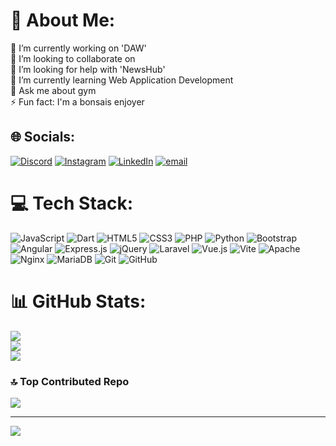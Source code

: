# 💫 About Me:
🔭 I’m currently working on 'DAW'<br>👯 I’m looking to collaborate on<br>🤝 I’m looking for help with 'NewsHub'<br>🌱 I’m currently learning Web Application Development<br>💬 Ask me about gym<br>⚡ Fun fact: I'm a bonsais enjoyer


## 🌐 Socials:
[![Discord](https://img.shields.io/badge/Discord-%237289DA.svg?logo=discord&logoColor=white)](https://discord.gg/javiercruz) [![Instagram](https://img.shields.io/badge/Instagram-%23E4405F.svg?logo=Instagram&logoColor=white)](https://instagram.com/javicruuz_) [![LinkedIn](https://img.shields.io/badge/LinkedIn-%230077B5.svg?logo=linkedin&logoColor=white)](https://linkedin.com/in/javiercruzrojas) [![email](https://img.shields.io/badge/Email-D14836?logo=gmail&logoColor=white)](mailto:javiercruz.business@gmail.com) 

# 💻 Tech Stack:
![JavaScript](https://img.shields.io/badge/javascript-%23323330.svg?style=plastic&logo=javascript&logoColor=%23F7DF1E) ![Dart](https://img.shields.io/badge/dart-%230175C2.svg?style=plastic&logo=dart&logoColor=white) ![HTML5](https://img.shields.io/badge/html5-%23E34F26.svg?style=plastic&logo=html5&logoColor=white) ![CSS3](https://img.shields.io/badge/css3-%231572B6.svg?style=plastic&logo=css3&logoColor=white) ![PHP](https://img.shields.io/badge/php-%23777BB4.svg?style=plastic&logo=php&logoColor=white) ![Python](https://img.shields.io/badge/python-3670A0?style=plastic&logo=python&logoColor=ffdd54) ![Bootstrap](https://img.shields.io/badge/bootstrap-%238511FA.svg?style=plastic&logo=bootstrap&logoColor=white) ![Angular](https://img.shields.io/badge/angular-%23DD0031.svg?style=plastic&logo=angular&logoColor=white) ![Express.js](https://img.shields.io/badge/express.js-%23404d59.svg?style=plastic&logo=express&logoColor=%2361DAFB) ![jQuery](https://img.shields.io/badge/jquery-%230769AD.svg?style=plastic&logo=jquery&logoColor=white) ![Laravel](https://img.shields.io/badge/laravel-%23FF2D20.svg?style=plastic&logo=laravel&logoColor=white) ![Vue.js](https://img.shields.io/badge/vue.js-%2335495e.svg?style=plastic&logo=vuedotjs&logoColor=%234FC08D) ![Vite](https://img.shields.io/badge/vite-%23646CFF.svg?style=plastic&logo=vite&logoColor=white) ![Apache](https://img.shields.io/badge/apache-%23D42029.svg?style=plastic&logo=apache&logoColor=white) ![Nginx](https://img.shields.io/badge/nginx-%23009639.svg?style=plastic&logo=nginx&logoColor=white) ![MariaDB](https://img.shields.io/badge/MariaDB-003545?style=plastic&logo=mariadb&logoColor=white) ![Git](https://img.shields.io/badge/git-%23F05033.svg?style=plastic&logo=git&logoColor=white) ![GitHub](https://img.shields.io/badge/github-%23121011.svg?style=plastic&logo=github&logoColor=white)
# 📊 GitHub Stats:
![](https://github-readme-stats.vercel.app/api?username=javizuurc&theme=radical&hide_border=false&include_all_commits=true&count_private=true)<br/>
![](https://github-readme-streak-stats.herokuapp.com/?user=javizuurc&theme=radical&hide_border=false)<br/>
![](https://github-readme-stats.vercel.app/api/top-langs/?username=javizuurc&theme=radical&hide_border=false&include_all_commits=true&count_private=true&layout=compact)

### 🔝 Top Contributed Repo
![](https://github-contributor-stats.vercel.app/api?username=javizuurc&limit=5&theme=dark&combine_all_yearly_contributions=true)

---
[![](https://visitcount.itsvg.in/api?id=javizuurc&icon=2&color=0)](https://visitcount.itsvg.in)

<!-- Proudly created with GPRM ( https://gprm.itsvg.in ) -->
